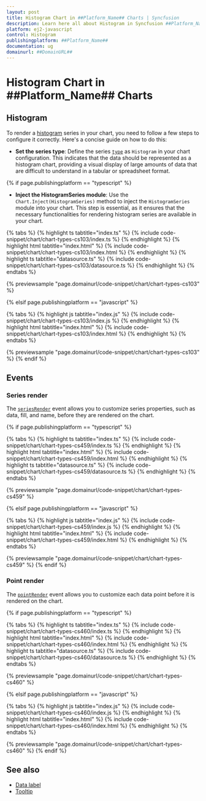 ```yaml
---
layout: post
title: Histogram Chart in ##Platform_Name## Charts | Syncfusion
description: Learn here all about Histogram in Syncfusion ##Platform_Name## Chart control of Syncfusion Essential JS 2 and more.
platform: ej2-javascript
control: Histogram 
publishingplatform: ##Platform_Name##
documentation: ug
domainurl: ##DomainURL##
---
```


# Histogram Chart in ##Platform_Name## Charts

## Histogram

To render a [histogram](https://www.syncfusion.com/javascript-ui-controls/js-charts/chart-types/histogram-chart) series in your chart, you need to follow a few steps to configure it correctly. Here's a concise guide on how to do this:
 
* **Set the series type**: Define the series [`type`](../../api/chart/series/#type) as `Histogram` in your chart configuration. This indicates that the data should be represented as a histogram chart, providing a visual display of large amounts of data that are difficult to understand in a tabular or spreadsheet format.

{% if page.publishingplatform == "typescript" %}

* **Inject the HistogramSeries module**: Use the `Chart.Inject(HistogramSeries)` method to inject the `HistogramSeries` module into your chart. This step is essential, as it ensures that the necessary functionalities for rendering histogram series are available in your chart.

{% tabs %}
{% highlight ts tabtitle="index.ts" %}
{% include code-snippet/chart/chart-types-cs103/index.ts %}
{% endhighlight %}
{% highlight html tabtitle="index.html" %}
{% include code-snippet/chart/chart-types-cs103/index.html %}
{% endhighlight %}
{% highlight ts tabtitle="datasource.ts" %}
{% include code-snippet/chart/chart-types-cs103/datasource.ts %}
{% endhighlight %}
{% endtabs %}
        
{% previewsample "page.domainurl/code-snippet/chart/chart-types-cs103" %}

{% elsif page.publishingplatform == "javascript" %}

{% tabs %}
{% highlight js tabtitle="index.js" %}
{% include code-snippet/chart/chart-types-cs103/index.js %}
{% endhighlight %}
{% highlight html tabtitle="index.html" %}
{% include code-snippet/chart/chart-types-cs103/index.html %}
{% endhighlight %}
{% endtabs %}

{% previewsample "page.domainurl/code-snippet/chart/chart-types-cs103" %}
{% endif %}

## Events

### Series render

The [`seriesRender`](../../api/chart#seriesrender) event allows you to customize series properties, such as data, fill, and name, before they are rendered on the chart.

{% if page.publishingplatform == "typescript" %}

{% tabs %}
{% highlight ts tabtitle="index.ts" %}
{% include code-snippet/chart/chart-types-cs459/index.ts %}
{% endhighlight %}
{% highlight html tabtitle="index.html" %}
{% include code-snippet/chart/chart-types-cs459/index.html %}
{% endhighlight %}
{% highlight ts tabtitle="datasource.ts" %}
{% include code-snippet/chart/chart-types-cs459/datasource.ts %}
{% endhighlight %}
{% endtabs %}
        
{% previewsample "page.domainurl/code-snippet/chart/chart-types-cs459" %}

{% elsif page.publishingplatform == "javascript" %}

{% tabs %}
{% highlight js tabtitle="index.js" %}
{% include code-snippet/chart/chart-types-cs459/index.js %}
{% endhighlight %}
{% highlight html tabtitle="index.html" %}
{% include code-snippet/chart/chart-types-cs459/index.html %}
{% endhighlight %}
{% endtabs %}

{% previewsample "page.domainurl/code-snippet/chart/chart-types-cs459" %}
{% endif %}

### Point render

The [`pointRender`](../../api/chart#pointrender) event allows you to customize each data point before it is rendered on the chart.

{% if page.publishingplatform == "typescript" %}

{% tabs %}
{% highlight ts tabtitle="index.ts" %}
{% include code-snippet/chart/chart-types-cs460/index.ts %}
{% endhighlight %}
{% highlight html tabtitle="index.html" %}
{% include code-snippet/chart/chart-types-cs460/index.html %}
{% endhighlight %}
{% highlight ts tabtitle="datasource.ts" %}
{% include code-snippet/chart/chart-types-cs460/datasource.ts %}
{% endhighlight %}
{% endtabs %}
        
{% previewsample "page.domainurl/code-snippet/chart/chart-types-cs460" %}

{% elsif page.publishingplatform == "javascript" %}

{% tabs %}
{% highlight js tabtitle="index.js" %}
{% include code-snippet/chart/chart-types-cs460/index.js %}
{% endhighlight %}
{% highlight html tabtitle="index.html" %}
{% include code-snippet/chart/chart-types-cs460/index.html %}
{% endhighlight %}
{% endtabs %}

{% previewsample "page.domainurl/code-snippet/chart/chart-types-cs460" %}
{% endif %}

## See also

* [Data label](../data-labels/)
* [Tooltip](../tool-tip/)